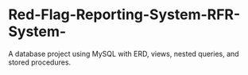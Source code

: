 # Red-Flag-Reporting-System-RFR-System-
A database project using MySQL with ERD, views, nested queries, and stored procedures.
